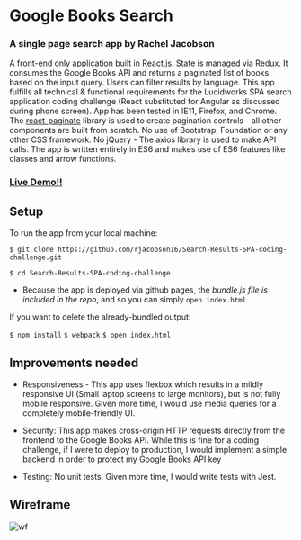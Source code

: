 # Google Books Search 

### A single page search app by Rachel Jacobson

  A front-end only application built in React.js. State is managed via Redux. It consumes the Google Books API and returns a paginated list of books based on the input query.  Users can filter results by language. This app fulfills all technical & functional requirements for the Lucidworks SPA search application coding challenge (React substituted for Angular as discussed during phone screen).
App has been tested in IE11, Firefox, and Chrome. 
The [react-paginate](https://github.com/AdeleD/react-paginate) library is used to create pagination controls - all other components are built from scratch.
No use of Bootstrap, Foundation or any other CSS framework. No jQuery - The axios library is used to make API calls. The app is written entirely in ES6 and makes use of ES6 features like classes and arrow functions.
### [Live Demo!!](https://rjacobson16.github.io/Search-Results-SPA-coding-challenge/)

## Setup

To run the app from your local machine:

`$ git clone https://github.com/rjacobson16/Search-Results-SPA-coding-challenge.git`

`$ cd Search-Results-SPA-coding-challenge`

* Because the app is deployed via github pages, the *bundle.js file is included in the repo*, and so you can simply `open index.html`

If you want to delete the already-bundled output:

`$ npm install`
`$ webpack` 
`$ open index.html`

## Improvements needed

* Responsiveness - This app uses flexbox which results in a mildly responsive UI (Small laptop screens to large monitors), but is not fully mobile responsive.
Given more time, I would use media queries for a completely mobile-friendly UI. 

* Security: This app makes cross-origin HTTP requests directly from the frontend to the Google Books API. While this is fine for a coding challenge,
if I were to deploy to production, I would implement a simple backend in order to protect my Google Books API key

* Testing: No unit tests. Given more time, I would write tests with Jest. 

## Wireframe

![wf](https://user-images.githubusercontent.com/26705787/34119059-a3ef3e9a-e3d5-11e7-94f6-ef63c4e8cfce.png)

